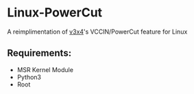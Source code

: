 # Linux-PowerCut
A reimplimentation of [v3x4](https://github.com/freecableguy/v3x4)'s VCCIN/PowerCut feature for Linux


## Requirements:
* MSR Kernel Module
* Python3
* Root
